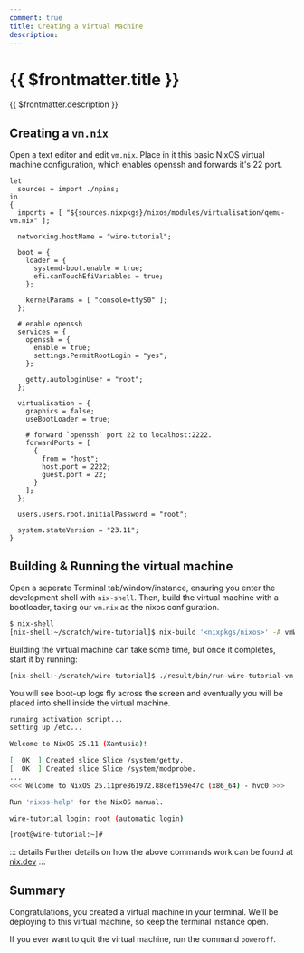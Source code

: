```yaml
---
comment: true
title: Creating a Virtual Machine
description:
---
```


# {{ $frontmatter.title }}

{{ $frontmatter.description }}

## Creating a `vm.nix`

Open a text editor and edit `vm.nix`. Place in it this basic NixOS
virtual machine configuration, which enables openssh and forwards it's 22 port.

```nix:line-numbers [vm.nix]
let
  sources = import ./npins;
in
{
  imports = [ "${sources.nixpkgs}/nixos/modules/virtualisation/qemu-vm.nix" ];

  networking.hostName = "wire-tutorial";

  boot = {
    loader = {
      systemd-boot.enable = true;
      efi.canTouchEfiVariables = true;
    };

    kernelParams = [ "console=ttyS0" ];
  };

  # enable openssh
  services = {
    openssh = {
      enable = true;
      settings.PermitRootLogin = "yes";
    };

    getty.autologinUser = "root";
  };

  virtualisation = {
    graphics = false;
    useBootLoader = true;

    # forward `openssh` port 22 to localhost:2222.
    forwardPorts = [
      {
        from = "host";
        host.port = 2222;
        guest.port = 22;
      }
    ];
  };

  users.users.root.initialPassword = "root";

  system.stateVersion = "23.11";
}
```

## Building & Running the virtual machine

Open a seperate Terminal tab/window/instance, ensuring you enter the development
shell with `nix-shell`.
Then, build the virtual machine with a bootloader,
taking our `vm.nix` as the nixos configuration.

```sh
$ nix-shell
[nix-shell:~/scratch/wire-tutorial]$ nix-build '<nixpkgs/nixos>' -A vmWithBootLoader -I nixos-config=./vm.nix
```

Building the virtual machine can take some time, but once it completes, start it
by running:

```sh
[nix-shell:~/scratch/wire-tutorial]$ ./result/bin/run-wire-tutorial-vm
```

You will see boot-up logs fly across the screen and eventually you will be placed
into shell inside the virtual machine.

```sh
running activation script...
setting up /etc...

Welcome to NixOS 25.11 (Xantusia)!

[  OK  ] Created slice Slice /system/getty.
[  OK  ] Created slice Slice /system/modprobe.
...
<<< Welcome to NixOS 25.11pre861972.88cef159e47c (x86_64) - hvc0 >>>

Run 'nixos-help' for the NixOS manual.

wire-tutorial login: root (automatic login)

[root@wire-tutorial:~]#

```

::: details
Further details on how the above commands work can be found at
[nix.dev](https://nix.dev/tutorials/nixos/nixos-configuration-on-vm.html#creating-a-qemu-based-virtual-machine-from-a-nixos-configuration)
:::

## Summary

Congratulations, you created a virtual machine in your terminal.
We'll be deploying to this virtual machine, so keep the
terminal instance open.

If you ever want to quit the virtual machine, run the command `poweroff`.
